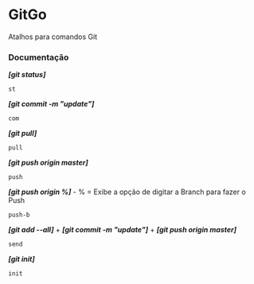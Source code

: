 # GitGo
Atalhos para comandos Git


### Documentação

***[git status]***

```
st
```


***[git commit -m "update"]***

```
com
```


***[git pull]***

```
pull
```


***[git push origin master]***

```
push
```


***[git push origin %]*** - % = Exibe a opção de digitar a Branch para fazer o Push

```
push-b
```


***[git add --all]*** + ***[git commit -m "update"]*** + ***[git push origin master]***

```
send
```


***[git init]***

```
init
```